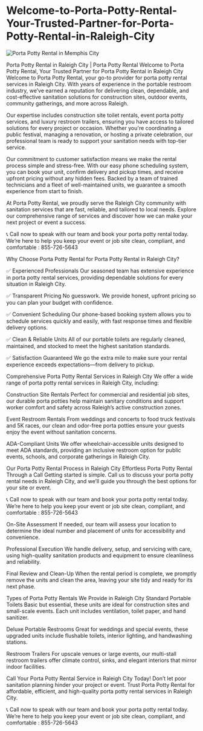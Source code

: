 # Welcome-to-Porta-Potty-Rental-Your-Trusted-Partner-for-Porta-Potty-Rental-in-Raleigh-City

![Porta Potty Rental in Memphis City](https://github.com/user-attachments/assets/7ed09597-f911-494b-b8cc-93528a1dea8a)


Porta Potty Rental in Raleigh City | Porta Potty Rental
Welcome to Porta Potty Rental, Your Trusted Partner for Porta Potty Rental in Raleigh City
Welcome to Porta Potty Rental, your go-to provider for porta potty rental services in Raleigh City. With years of experience in the portable restroom industry, we’ve earned a reputation for delivering clean, dependable, and cost-effective sanitation solutions for construction sites, outdoor events, community gatherings, and more across Raleigh.

Our expertise includes construction site toilet rentals, event porta potty services, and luxury restroom trailers, ensuring you have access to tailored solutions for every project or occasion. Whether you're coordinating a public festival, managing a renovation, or hosting a private celebration, our professional team is ready to support your sanitation needs with top-tier service.

Our commitment to customer satisfaction means we make the rental process simple and stress-free. With our easy phone scheduling system, you can book your unit, confirm delivery and pickup times, and receive upfront pricing without any hidden fees. Backed by a team of trained technicians and a fleet of well-maintained units, we guarantee a smooth experience from start to finish.

At Porta Potty Rental, we proudly serve the Raleigh City community with sanitation services that are fast, reliable, and tailored to local needs. Explore our comprehensive range of services and discover how we can make your next project or event a success.


📞 Call now to speak with our team and book your porta potty rental today. We’re here to help you keep your event or job site clean, compliant, and comfortable :  855-726-5643


Why Choose Porta Potty Rental for Porta Potty Rental in Raleigh City?

✅ Experienced Professionals
Our seasoned team has extensive experience in porta potty rental services, providing dependable solutions for every situation in Raleigh City.

✅ Transparent Pricing
No guesswork. We provide honest, upfront pricing so you can plan your budget with confidence.

✅ Convenient Scheduling
Our phone-based booking system allows you to schedule services quickly and easily, with fast response times and flexible delivery options.

✅ Clean & Reliable Units
All of our portable toilets are regularly cleaned, maintained, and stocked to meet the highest sanitation standards.

✅ Satisfaction Guaranteed
We go the extra mile to make sure your rental experience exceeds expectations—from delivery to pickup.

Comprehensive Porta Potty Rental Services in Raleigh City
We offer a wide range of porta potty rental services in Raleigh City, including:

Construction Site Rentals
Perfect for commercial and residential job sites, our durable porta potties help maintain sanitary conditions and support worker comfort and safety across Raleigh’s active construction zones.

Event Restroom Rentals
From weddings and concerts to food truck festivals and 5K races, our clean and odor-free porta potties ensure your guests enjoy the event without sanitation concerns.

ADA-Compliant Units
We offer wheelchair-accessible units designed to meet ADA standards, providing an inclusive restroom option for public events, schools, and corporate gatherings in Raleigh City.

Our Porta Potty Rental Process in Raleigh City
Effortless Porta Potty Rental Through a Call
Getting started is simple. Call us to discuss your porta potty rental needs in Raleigh City, and we’ll guide you through the best options for your site or event.


📞 Call now to speak with our team and book your porta potty rental today. We’re here to help you keep your event or job site clean, compliant, and comfortable :  855-726-5643


On-Site Assessment
If needed, our team will assess your location to determine the ideal number and placement of units for accessibility and convenience.

Professional Execution
We handle delivery, setup, and servicing with care, using high-quality sanitation products and equipment to ensure cleanliness and reliability.

Final Review and Clean-Up
When the rental period is complete, we promptly remove the units and clean the area, leaving your site tidy and ready for its next phase.

Types of Porta Potty Rentals We Provide in Raleigh City
Standard Portable Toilets
Basic but essential, these units are ideal for construction sites and small-scale events. Each unit includes ventilation, toilet paper, and hand sanitizer.

Deluxe Portable Restrooms
Great for weddings and special events, these upgraded units include flushable toilets, interior lighting, and handwashing stations.

Restroom Trailers
For upscale venues or large events, our multi-stall restroom trailers offer climate control, sinks, and elegant interiors that mirror indoor facilities.

Call Your Porta Potty Rental Service in Raleigh City Today!
Don’t let poor sanitation planning hinder your project or event. Trust Porta Potty Rental for affordable, efficient, and high-quality porta potty rental services in Raleigh City.

📞 Call now to speak with our team and book your porta potty rental today. We’re here to help you keep your event or job site clean, compliant, and comfortable :  855-726-5643
